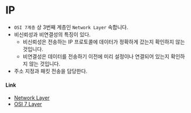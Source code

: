 # IP
  - `OSI 7계층` 상 3번째 계층인 `Network Layer` 속합니다.
  - 비신뢰성과 비연결성의 특징이 있다.
    - 비신뢰성은 전송하는 IP 프로토콜에 데이터가 정확하게 갔는지 확인하지 않는 것입니다.
    - 비연결성은 데이터를 전송하기 이전에 미리 설정이나 연결되어 있는지 확인하지 않는 것입니다.
  - 주소 지정과 패킷 전송을 담당한다.

#### Link
  - [Network Layer]()
  - [OSI 7 Layer]()